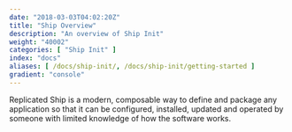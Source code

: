 ```yaml
---
date: "2018-03-03T04:02:20Z"
title: "Ship Overview"
description: "An overview of Ship Init"
weight: "40002"
categories: [ "Ship Init" ]
index: "docs"
aliases: [ /docs/ship-init/, /docs/ship-init/getting-started ]
gradient: "console"
---
```


Replicated Ship is a modern, composable way to define and package any application so that it can be configured, installed, updated and operated by someone with limited knowledge of how the software works.
